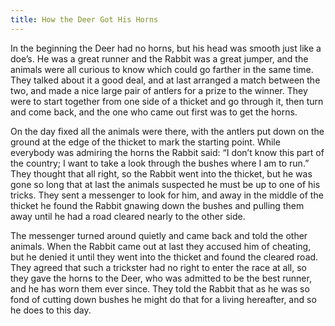 ```yaml
---
title: How the Deer Got His Horns
---
```


In the beginning the Deer had no horns, but his head was smooth just like a doe’s. He was a great runner and the Rabbit was a great jumper, and the animals were all curious to know which could go farther in the same time. They talked about it a good deal, and at last arranged a match between the two, and made a nice large pair of antlers for a prize to the winner. They were to start together from one side of a thicket and go through it, then turn and come back, and the one who came out first was to get the horns.

On the day fixed all the animals were there, with the antlers put down on the ground at the edge of the thicket to mark the starting point. While everybody was admiring the horns the Rabbit said: “I don’t know this part of the country; I want to take a look through the bushes where I am to run.” They thought that all right, so the Rabbit went into the thicket, but he was gone so long that at last the animals suspected he must be up to one of his tricks. They sent a messenger to look for him, and away in the middle of the thicket he found the Rabbit gnawing down the bushes and pulling them away until he had a road cleared nearly to the other side.

The messenger turned around quietly and came back and told the other animals. When the Rabbit came out at last they accused him of cheating, but he denied it until they went into the thicket and found the cleared road. They agreed that such a trickster had no right to enter the race at all, so they gave the horns to the Deer, who was admitted to be the best runner, and he has worn them ever since. They told the Rabbit that as he was so fond of cutting down bushes he might do that for a living hereafter, and so he does to this day.
